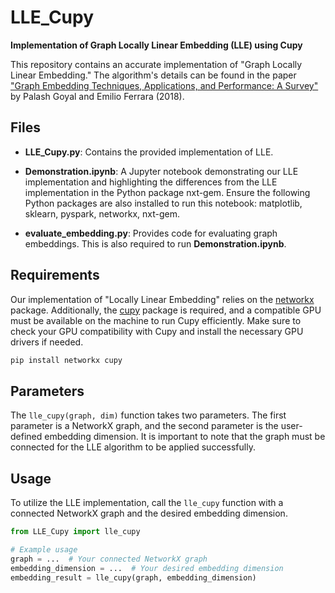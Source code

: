 # LLE_Cupy

**Implementation of Graph Locally Linear Embedding (LLE) using Cupy**

This repository contains an accurate implementation of "Graph Locally Linear Embedding." The algorithm's details can be found in the paper ["Graph Embedding Techniques, Applications, and Performance: A Survey"](link-to-paper) by Palash Goyal and Emilio Ferrara (2018).

## Files

- **LLE_Cupy.py**: Contains the provided implementation of LLE.
  
- **Demonstration.ipynb**: A Jupyter notebook demonstrating our LLE implementation and highlighting the differences from the LLE implementation in the Python package nxt-gem. Ensure the following Python packages are also installed to run this notebook: matplotlib, sklearn, pyspark, networkx, nxt-gem.

- **evaluate_embedding.py**: Provides code for evaluating graph embeddings. This is also required to run **Demonstration.ipynb**.

## Requirements

Our implementation of "Locally Linear Embedding" relies on the [networkx](https://networkx.github.io/) package. Additionally, the [cupy](https://cupy.dev/) package is required, and a compatible GPU must be available on the machine to run Cupy efficiently. Make sure to check your GPU compatibility with Cupy and install the necessary GPU drivers if needed.

```bash
pip install networkx cupy
```


## Parameters

The `lle_cupy(graph, dim)` function takes two parameters. The first parameter is a NetworkX graph, and the second parameter is the user-defined embedding dimension. It is important to note that the graph must be connected for the LLE algorithm to be applied successfully.

## Usage

To utilize the LLE implementation, call the `lle_cupy` function with a connected NetworkX graph and the desired embedding dimension.

```python
from LLE_Cupy import lle_cupy

# Example usage
graph = ...  # Your connected NetworkX graph
embedding_dimension = ...  # Your desired embedding dimension
embedding_result = lle_cupy(graph, embedding_dimension)


